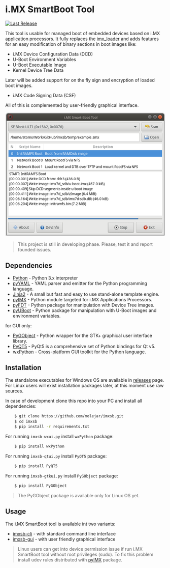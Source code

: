 i.MX SmartBoot Tool
===================

[![Last Release](https://img.shields.io/github/release/molejar/imxsb.svg)](https://github.com/molejar/imxsb/releases)

This tool is usable for managed boot of embedded devices based on i.MX application processors. It fully replaces the
[imx_loader](https://github.com/boundarydevices/imx_usb_loader) and adds features for an easy modification of binary
sections in boot images like:

* i.MX Device Configuration Data (DCD)
* U-Boot Environment Variables
* U-Boot Executable Image
* Kernel Device Tree Data

Later will be added support for on the fly sign and encryption of loaded boot images.

* i.MX Code Signing Data (CSF)

All of this is complemented by user-friendly graphical interface.

<p align="center">
  <img src="docs/images/imxsb_gtkui_run.png" alt="i.MX SmartBoot Tool GUI: Main window"/>
</p>

> This project is still in developing phase. Please, test it and report founded issues.


Dependencies
------------

- [Python](https://www.python.org) - Python 3.x interpreter
- [pyYAML](http://pyyaml.org/wiki/PyYAML) - YAML parser and emitter for the Python programming language.
- [Jinja2](https://pypi.python.org/pypi/Jinja2) - A small but fast and easy to use stand-alone template engine.
- [pyIMX](https://github.com/molejar/pyIMX) - Python module targeted for i.MX Applications Processors.
- [pyFDT](https://github.com/molejar/pyFDT) - Python package for manipulation with Device Tree images.
- [pyUBoot](https://github.com/molejar/pyUBoot) - Python package for manipulation with U-Boot images and environment variables.

for GUI only:

- [PyGObject](https://pygobject.readthedocs.io/en/latest/) - Python wrapper for the GTK+ graphical user interface library.
- [PyQT5](https://www.riverbankcomputing.com/software/pyqt/intro) - PyQt5 is a comprehensive set of Python bindings for Qt v5.
- [wxPython](https://wxpython.org/) - Cross-platform GUI toolkit for the Python language.

Installation
------------

The standalone executables for Windows OS are available in [releases](https://github.com/molejar/imxsb/releases) page. For Linux users
will exist installation packages later, at this moment use raw sources.

In case of development clone this repo into your PC and install all dependencies:

``` bash
    $ git clone https://github.com/molejar/imxsb.git
    $ cd imxsb
    $ pip install -r requirements.txt
```

For running `imxsb-wxui.py` install `wxPython` package:

``` bash
    $ pip install wxPython
```

For running `imxsb-qtui.py` install `PyQT5` package:

``` bash
    $ pip install PyQT5
```

For running `imxsb-gtkui.py` install `PyGObject` package:

``` bash
    $ pip install PyGObject
```

>The PyGObject package is available only for Linux OS yet.

Usage
-----

The i.MX SmartBoot tool is available int two variants:

* [imxsb-cli](docs/imxsb-cli.md) - with standard command line interface
* [imxsb-gui](docs/imxsb-gui.md) - with user friendly graphical interface

> Linux users can get into device permission issue if run i.MX SmartBoot tool without root privileges (sudo).
To fix this problem install udev rules distributed with [pyIMX](https://github.com/molejar/pyIMX) package.